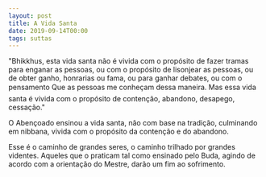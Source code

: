 ```yaml
---
layout: post
title: A Vida Santa
date: 2019-09-14T00:00
tags: suttas
---
```

"Bhikkhus, esta vida santa não é vivida com o propósito de fazer tramas para enganar as pessoas, ou com o propósito de lisonjear as pessoas, ou de obter ganho, honrarias ou fama, ou para ganhar debates, ou com o pensamento Que as pessoas me conheçam dessa maneira. Mas essa vida santa é vivida com o propósito de contenção, abandono, desapego, cessação."

O Abençoado ensinou a vida santa, não com base na tradição, culminando em nibbana, vivida com o propósito da contenção e do abandono.

Esse é o caminho de grandes seres, o caminho trilhado por grandes videntes. Aqueles que o praticam tal como ensinado pelo Buda, agindo de acordo com a orientação do Mestre, darão um fim ao sofrimento.

